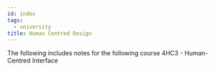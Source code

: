 ```yaml
---
id: index
tags:
  - university
title: Human Centred Design
---
```


The following includes notes for the following course 4HC3 - Human-Centred Interface

